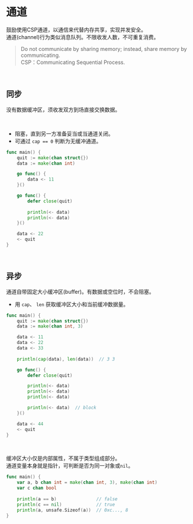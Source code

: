 # 通道

鼓励使用CSP通道，以通信来代替内存共享，实现并发安全。</br>
通道(channel)行为类似消息队列。不限收发人数，不可重复消费。 </br>

> Do not communicate by sharing memory; instead, share memory by communicating. </br>
> CSP：Communicating Sequential Process.

&nbsp;

## 同步

没有数据缓冲区，须收发双方到场直接交换数据。

&nbsp;

* 阻塞，直到另一方准备妥当或当通道关闭。
* 可通过 `cap == 0` 判断为无缓冲通道。

```go
func main() {
    quit := make(chan struct{})
    data := make(chan int)

    go func() {
        data <- 11
    }()

    go func() {
        defer close(quit)
    
        println(<- data)
        println(<- data)
    }()

    data <- 22
    <- quit
}
```

&nbsp;

## 异步

通道自带固定大小缓冲区(buffer)。有数据或空位时，不会阻塞。

* 用 `cap`、 `len` 获取缓冲区大小和当前缓冲数据量。

```go
func main() {
    quit := make(chan struct{})
    data := make(chan int, 3)

    data <- 11
    data <- 22
    data <- 33
    
    println(cap(data), len(data))  // 3 3

    go func() {
        defer close(quit)

        println(<- data)
        println(<- data)
        println(<- data)

        println(<- data)  // block
    }()

    data <- 44
    <- quit
}
```

&nbsp;

缓冲区大小仅是内部属性，不属于类型组成部分。</br>
通道变量本身就是指针，可判断是否为同一对象或`nil`。

```go
func main() {
    var a, b chan int = make(chan int, 3), make(chan int)
    var c chan bool
    
    println(a == b)               // false
    println(c == nil)             // true
    println(a, unsafe.Sizeof(a))  // 0xc..., 8
}
```
